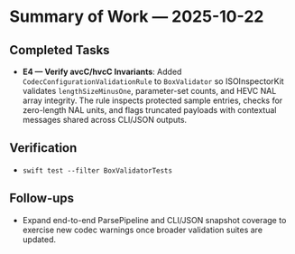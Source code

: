 # Summary of Work — 2025-10-22

## Completed Tasks
- **E4 — Verify avcC/hvcC Invariants**: Added `CodecConfigurationValidationRule` to `BoxValidator` so ISOInspectorKit validates `lengthSizeMinusOne`, parameter-set counts, and HEVC NAL array integrity. The rule inspects protected sample entries, checks for zero-length NAL units, and flags truncated payloads with contextual messages shared across CLI/JSON outputs.

## Verification
- `swift test --filter BoxValidatorTests`

## Follow-ups
- Expand end-to-end ParsePipeline and CLI/JSON snapshot coverage to exercise new codec warnings once broader validation suites are updated.
